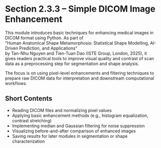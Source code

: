 # Section 2.3.3 – Simple DICOM Image Enhancement

This module introduces basic techniques for enhancing medical images in DICOM format using Python. As part of  
"Human Anatomical Shape Metamorphosis: Statistical Shape Modelling, AI-Driven Prediction, and Applications"  
by Tan-Nhu Nguyen and Tien-Tuan Dao (ISTE Group, London, 2025), it gives readers practical tools to improve visual quality and contrast of scan data as a preprocessing step for segmentation and shape analysis.

The focus is on using pixel-level enhancements and filtering techniques to prepare raw DICOM data for interpretation and downstream computational workflows.

## Short Contents

- Reading DICOM files and normalizing pixel values  
- Applying basic enhancement methods (e.g., histogram equalization, contrast stretching)  
- Implementing median and Gaussian filtering for noise suppression  
- Visualizing before-and-after comparison of enhanced images  
- Saving results for later modules in segmentation or shape characterization